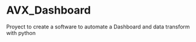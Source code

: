 # AVX_Dashboard
Proyect to create a software to automate a Dashboard and data transform with python
